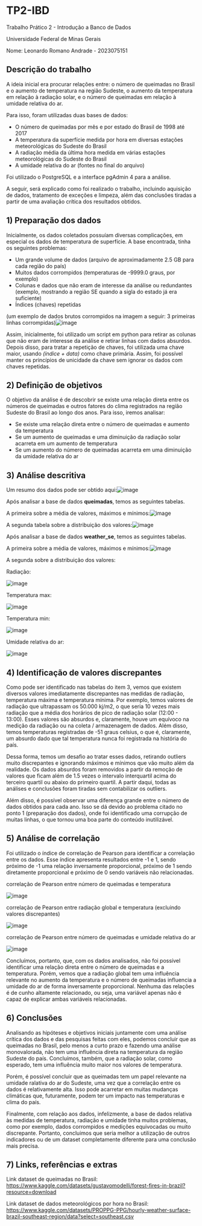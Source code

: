 # TP2-IBD
Trabalho Prático 2 - Introdução a Banco de Dados

Universidade Federal de Minas Gerais

Nome: Leonardo Romano Andrade - 2023075151

## Descrição do trabalho

A ideia inicial era procurar relações entre: o número de queimadas no Brasil e o aumento de temperatura na região Sudeste, o aumento da temperatura em relação à radiação solar, e o número de queimadas em relação à umidade relativa do ar.

Para isso, foram utilizadas duas bases de dados:

- O número de queimadas por mês e por estado do Brasil de 1998 até 2017
- A temperatura da superfície medida por hora em diversas estações meteorológicas do Sudeste do Brasil
- A radiação média da última hora medida em várias estações meteorológicas do Sudeste do Brasil
- A umidade relativa do ar (fontes no final do arquivo)

Foi utilizado o PostgreSQL e a interface pgAdmin 4 para a análise.

A seguir, será explicado como foi realizado o trabalho, incluindo aquisição de dados, tratamento de exceções e limpeza, além das conclusões tiradas a partir de uma avaliação crítica dos resultados obtidos.
## 1) Preparação dos dados

Inicialmente, os dados coletados possuíam diversas complicações, em especial os dados de temperatura de superfície.
A base encontrada, tinha os seguintes problemas:
 - Um grande volume de dados (arquivo de aproximadamente 2.5 GB para cada região do país)
 - Muitos dados corrompidos (temperaturas de -9999.0 graus, por exemplo)
 - Colunas e dados que não eram de interesse da análise ou redundantes (exemplo, mostrando a região SE quando a sigla do estado já era suficiente)
 - Índices (chaves) repetidas
   
(um exemplo de dados brutos corrompidos na imagem a seguir: 3 primeiras linhas corrompidas)![image](https://github.com/LeoRoms/TP2-IBD/assets/145928486/d237d2e4-0302-4d56-ad61-4e25bc8a83fa)

Assim, inicialmente, foi utilizado um script em python para retirar as colunas que não eram de interesse da análise e retirar linhas com dados absurdos.
Depois disso, para tratar a repetição de chaves, foi utilizada uma chave maior, usando *(índice + data)* como chave primária. Assim, foi possível manter os
princípios de unicidade da chave sem ignorar os dados com chaves repetidas.

## 2) Definição de objetivos 

O objetivo da análise é de descobrir se existe uma relação direta entre os números de queimadas e outros fatores do clima registrados na região Sudeste do Brasil ao longo dos anos.
Para isso, iremos analisar: 
 - Se existe uma relação direta entre o número de queimadas e aumento da temperatura
 - Se um aumento de queimadas e uma diminuição da radiação solar acarreta em um aumento de temperatura
 - Se um aumento do número de queimadas acarreta em uma diminuição da umidade relativa do ar


## 3) Análise descritiva

Um resumo dos dados pode ser obtido aqui:![image](https://github.com/LeoRoms/TP2-IBD/assets/145928486/f84b1f1f-fa44-43a7-a5fd-e0ec66f6820c)

Após analisar a base de dados __queimadas__, temos as seguintes tabelas.

A primeira sobre a média de valores, máximos e mínimos:![image](https://github.com/LeoRoms/TP2-IBD/assets/145928486/438a937d-8bfe-4323-8f9e-87dea56f1d27)

A segunda tabela sobre a distribuição dos valores:![image](https://github.com/LeoRoms/TP2-IBD/assets/145928486/a11f5781-e0ca-435e-838e-86400dabdf73)

Após analisar a base de dados __weather_se__, temos as seguintes tabelas.

A primeira sobre a média de valores, máximos e mínimos:![image](https://github.com/LeoRoms/TP2-IBD/assets/145928486/ed95bda6-e70f-4cd1-87ce-61258615d0bf)

A segunda sobre a distribuição dos valores:

Radiação:

![image](https://github.com/LeoRoms/TP2-IBD/assets/145928486/acda8f3b-72b1-4330-a67a-e747732f8b07)

Temperatura max:

![image](https://github.com/LeoRoms/TP2-IBD/assets/145928486/4be0a32a-1437-456c-aa72-cde9b69d3c25)

Temperatura min:

![image](https://github.com/LeoRoms/TP2-IBD/assets/145928486/83f24495-3972-48a5-9d56-0c50e9812bd2)

Umidade relativa do ar:

![image](https://github.com/LeoRoms/TP2-IBD/assets/145928486/ca683047-2d57-4050-97d5-c9a96b7399eb)

## 4) Identificação de valores discrepantes

Como pode ser identificado nas tabelas do item 3, vemos que existem diversos valores imediatamente discrepantes nas medidas de radiação, temperatura máxima e temperatura mínima. Por exemplo, temos
valores de radiação que ultrapassam os 50.000 kj/m2, o que seria 10 vezes mais radiação que a média dos horários de pico de radiação solar (12:00 - 13:00). Esses valores são absurdos e, claramente, houve um
equívoco na medição da radiação ou na coleta / armazenagem de dados. Além disso, temos temperaturas registradas de -51 graus celsius, o que é, claramente, um absurdo dado que tal temperatura nunca foi
registrada na história do país.

Dessa forma, temos um desafio ao tratar esses dados, retirando outliers muito discrepantes e ignorando máximos e mínimos que vão muito além da realidade. Os dados absurdos foram removidos a partir
da remoção de valores que ficam além de 1.5 vezes o intervalo interquartil acima do terceiro quartil ou abaixo do primeiro quartil. A partir daqui, todas as análises e conclusões foram tiradas sem
contabilizar os outliers.

Além disso, é possível observar uma diferença grande entre o número de dados obtidos para cada ano. Isso se dá devido ao problema citado no ponto 1 (preparação dos dados), onde foi identificado
uma corrupção de muitas linhas, o que tornou uma boa parte do conteúdo inutilizável.

## 5) Análise de correlação

Foi utilizado o índice de correlação de Pearson para identificar a correlação entre os dados. 
Esse índice apresenta resultados entre -1 e 1, sendo próximo de -1 uma relação inversamente proporcional, próximo de 1 sendo diretamente proporcional e próximo de 0 sendo variáveis não relacionadas.

correlação de Pearson entre número de queimadas e temperatura

![image](https://github.com/LeoRoms/TP2-IBD/assets/145928486/eb0e8ce2-48a0-43a2-9779-d7fcfb07c020)

correlação de Pearson entre radiação global e temperatura (excluindo valores discrepantes)

![image](https://github.com/LeoRoms/TP2-IBD/assets/145928486/7694570d-38e7-42d7-b27d-3f48ad542b8f)

correlação de Pearson entre número de queimadas e umidade relativa do ar

![image](https://github.com/LeoRoms/TP2-IBD/assets/145928486/9fbd35ca-7674-4de2-bb13-fef040b71e14)

Concluímos, portanto, que, com os dados analisados, não foi possível identificar uma relação direta entre o número de queimadas e a temperatura. Porém, vemos que
a radiação global tem uma influência relevante no aumento da temperatura e o número de queimadas influencia a umidade do ar de forma inversamente proporcional.
Nenhuma das relações é de cunho altamente relacionado, ou seja, uma variável apenas não é capaz de explicar ambas variáveis relacionadas.

## 6) Conclusões

Analisando as hipóteses e objetivos iniciais juntamente com uma análise crítica dos dados e das pesquisas feitas com eles, podemos concluir que as queimadas no Brasil, pelo menos a curto
prazo e fazendo uma análise monovalorada, não tem uma influência direta na temperatura da região Sudeste do país. Concluímos, também, que a radiação solar, como esperado, tem uma influência
muito maior nos valores de temperatura.

Porém, é possível concluir que as queimadas tem um papel relevante na umidade ralativa do ar do Sudeste, uma vez que a correlação entre os dados é relativamente alta. Isso pode acarretar
em muitas mudanças climáticas que, futuramente, podem ter um impacto nas temperaturas e clima do país.

Finalmente, com relação aos dados, infelizmente, a base de dados relativa às medidas de temperatura, radiação e umidade tinha muitos problemas, como por exemplo, dados corrompidos e medições
equivocadas ou muito discrepante. Portanto, concluimos que seria melhor a utilização de outros indicadores ou de um dataset completamente diferente para uma conclusão mais precisa.

## 7) Links, referências e extras

Link dataset de queimadas no Brasil: https://www.kaggle.com/datasets/gustavomodelli/forest-fires-in-brazil?resource=download

Link dataset de dados meteorológicos por hora no Brasil: https://www.kaggle.com/datasets/PROPPG-PPG/hourly-weather-surface-brazil-southeast-region/data?select=southeast.csv











